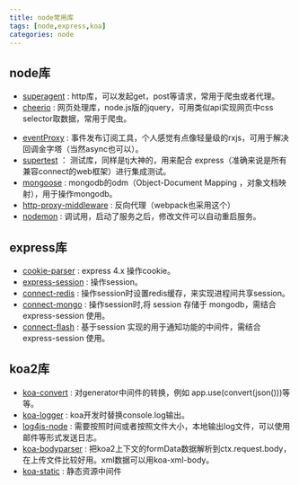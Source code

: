 ```yaml
---
title: node常用库
tags: [node,express,koa]
categories: node
---
```


## node库
* [superagent](https://visionmedia.github.io/superagent/) : http库，可以发起get，post等请求，常用于爬虫或者代理。
* [cheerio](https://github.com/cheeriojs/cheerio) : 网页处理库，node.js版的jquery，可用类似api实现网页中css selector取数据，常用于爬虫。
<!--more-->
* [eventProxy](https://github.com/JacksonTian/eventproxy) : 事件发布订阅工具，个人感觉有点像轻量级的rxjs，可用于解决回调金字塔（当然async也可以）。
* [supertest](https://github.com/tj/supertest) ： 测试库，同样是tj大神的，用来配合 express（准确来说是所有兼容connect的web框架）进行集成测试。
* [mongoose](http://mongoosejs.com/docs/guide.html) : mongodb的odm（Object-Document Mapping ，对象文档映射），用于操作mongodb。
* [http-proxy-middleware](https://github.com/chimurai/http-proxy-middleware) : 反向代理（webpack也采用这个）
* [nodemon](https://github.com/remy/nodemon) : 调试用，启动了服务之后，修改文件可以自动重启服务。

## express库
* [cookie-parser](https://github.com/expressjs/cookie-parser) : express 4.x 操作cookie。
* [express-session](https://github.com/expressjs/session) : 操作session。
* [connect-redis](https://github.com/tj/connect-redis) :  操作session时设置redis缓存，来实现进程间共享session。
* [connect-mongo](https://www.npmjs.com/package/connect-mongo) :  操作session时,将 session 存储于 mongodb，需结合 express-session 使用。
* [connect-flash](https://www.npmjs.com/package/connect-flash) : 基于session 实现的用于通知功能的中间件，需结合 express-session 使用。

## koa2库
* [koa-convert](https://github.com/koajs/convert) : 对generator中间件的转换，例如 app.use(convert(json()))等等。
* [koa-logger](https://github.com/koajs/logger) : koa开发时替换console.log输出。
* [log4js-node](https://github.com/log4js-node/log4js-node) : 需要按照时间或者按照文件大小，本地输出log文件，可以使用邮件等形式发送日志。
* [koa-bodyparser](https://github.com/koajs/bodyparser) : 把koa2上下文的formData数据解析到ctx.request.body，在上传文件比较好用。xml数据可以用koa-xml-body。
* [koa-static](https://github.com/koajs/static) : 静态资源中间件
